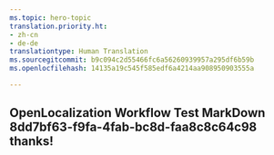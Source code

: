 ```yaml
---
ms.topic: hero-topic
translation.priority.ht:
- zh-cn
- de-de
translationtype: Human Translation
ms.sourcegitcommit: b9c094c2d55466fc6a56260939957a295df6b59b
ms.openlocfilehash: 14135a19c545f585edf6a4214aa908950903555a

---
```

## OpenLocalization Workflow Test MarkDown 8dd7bf63-f9fa-4fab-bc8d-faa8c8c64c98 thanks!



<!--HONumber=Aug16_HO1-->


